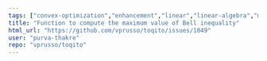 ```yaml
---
tags: ["convex-optimization","enhancement","linear","linear-algebra","matrix-analysis","nonlocal-game","physics","python","python-3","python3","quantum","quantum-computing","quantum-information","quantum-information-science","quantum-information-theory","quantum-physics","quantum-programming","quantum-programming-language","research","semidefinite-programming","unitaryhack"]
title: "Function to compute the maximum value of Bell inequality"
html_url: "https://github.com/vprusso/toqito/issues/1049"
user: "purva-thakre"
repo: "vprusso/toqito"
---
```


